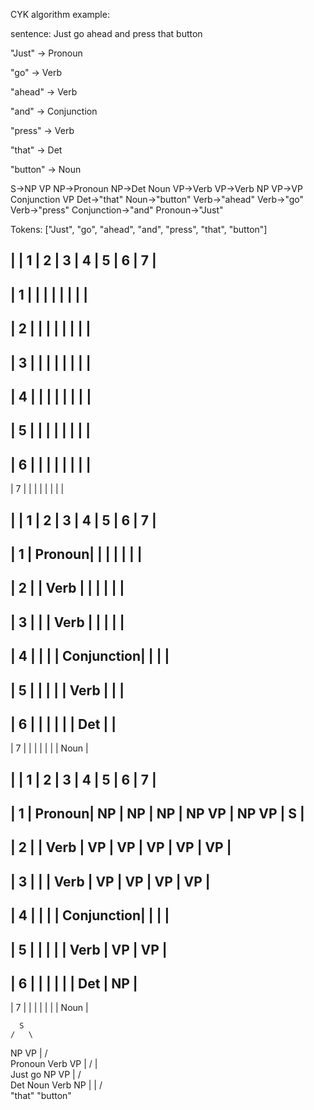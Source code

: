 CYK algorithm example:

sentence: Just go ahead and press that button

"Just" → Pronoun

"go" → Verb

"ahead" → Verb

"and" → Conjunction

"press" → Verb

"that" → Det

"button" → Noun


S→NP VP
NP→Pronoun
NP→Det Noun
VP→Verb
VP→Verb NP
VP→VP Conjunction VP
Det→"that"
Noun→"button"
Verb→"ahead"
Verb→"go"
Verb→"press"
Conjunction→"and"
Pronoun→"Just"

Tokens: ["Just", "go", "ahead", "and", "press", "that", "button"]

|   | 1      | 2      | 3      | 4      | 5      | 6      | 7      |
--------------------------------------------------------------------
| 1 |        |        |        |        |        |        |        |
--------------------------------------------------------------------
| 2 |        |        |        |        |        |        |        |
--------------------------------------------------------------------
| 3 |        |        |        |        |        |        |        |
--------------------------------------------------------------------
| 4 |        |        |        |        |        |        |        |
--------------------------------------------------------------------
| 5 |        |        |        |        |        |        |        |
--------------------------------------------------------------------
| 6 |        |        |        |        |        |        |        |
--------------------------------------------------------------------
| 7 |        |        |        |        |        |        |        |


|   | 1      | 2      | 3      | 4      | 5      | 6      | 7      |
--------------------------------------------------------------------
| 1 | Pronoun|        |        |        |        |        |        |
--------------------------------------------------------------------
| 2 |        | Verb   |        |        |        |        |        |
--------------------------------------------------------------------
| 3 |        |        | Verb   |        |        |        |        |
--------------------------------------------------------------------
| 4 |        |        |        | Conjunction|       |       |      |
--------------------------------------------------------------------
| 5 |        |        |        |        | Verb   |        |        |
--------------------------------------------------------------------
| 6 |        |        |        |        |        | Det    |        |
--------------------------------------------------------------------
| 7 |        |        |        |        |        |        | Noun   |


|   | 1      | 2      | 3      | 4      | 5      | 6      | 7      |
--------------------------------------------------------------------
| 1 | Pronoun| NP     | NP     | NP     | NP VP  | NP VP  | S      |
--------------------------------------------------------------------
| 2 |        | Verb   | VP     | VP     | VP     | VP     | VP     |
--------------------------------------------------------------------
| 3 |        |        | Verb   | VP     | VP     | VP     | VP     |
--------------------------------------------------------------------
| 4 |        |        |        | Conjunction|       |       |      |
--------------------------------------------------------------------
| 5 |        |        |        |        | Verb   | VP     | VP     |
--------------------------------------------------------------------
| 6 |        |        |        |        |        | Det    | NP     |
--------------------------------------------------------------------
| 7 |        |        |        |        |        |        | Noun   |


      S
    /   \
  NP     VP
  |      /  \
Pronoun Verb  VP
 |      /  |   \
Just   go NP   VP
        |     /  \
     Det Noun Verb NP
      |    |      /  \
    "that" "button"
